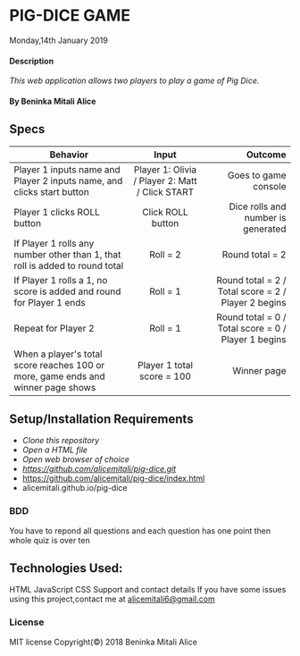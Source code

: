 # PIG-DICE GAME

Monday,14th January 2019

#### Description

_This web application allows two players to play a game of Pig Dice._

#### By Beninka Mitali Alice

## Specs

| Behavior                                                                         |                      Input                      |                                             Outcome |
| -------------------------------------------------------------------------------- | :---------------------------------------------: | --------------------------------------------------: |
| Player 1 inputs name and Player 2 inputs name, and clicks start button           | Player 1: Olivia / Player 2: Matt / Click START |                                Goes to game console |
| Player 1 clicks ROLL button                                                      |                Click ROLL button                |                  Dice rolls and number is generated |
| If Player 1 rolls any number other than 1, that roll is added to round total     |                    Roll = 2                     |                                     Round total = 2 |
| If Player 1 rolls a 1, no score is added and round for Player 1 ends             |                    Roll = 1                     | Round total = 2 / Total score = 2 / Player 2 begins |
| Repeat for Player 2                                                              |                    Roll = 1                     | Round total = 0 / Total score = 0 / Player 1 begins |
| When a player's total score reaches 100 or more, game ends and winner page shows |           Player 1 total score = 100            |                                         Winner page |

## Setup/Installation Requirements

- _Clone this repository_
- _Open a HTML file_
- _Open web browser of choice_
- _https://github.com/alicemitali/pig-dice.git_
- https://github.com/alicemitali/pig-dice/index.html
- alicemitali.github.io/pig-dice

### BDD

You have to repond all questions and each question has one point then whole quiz is over ten

## Technologies Used:

HTML
JavaScript
CSS
Support and contact details
If you have some issues using this project,contact me at alicemitali6@gmail.com

### License

MIT license Copyright(©) 2018 Beninka Mitali Alice
